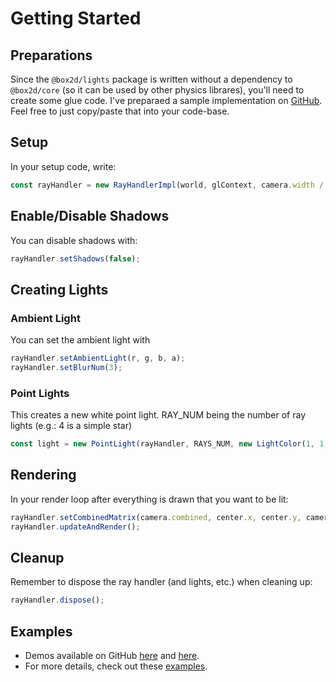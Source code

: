 # Getting Started

## Preparations

Since the `@box2d/lights` package is written without a dependency to `@box2d/core` (so it can be used by other physics librares), you'll need to create some glue code. I've preparaed a sample implementation on [GitHub](https://github.com/Lusito/box2d.ts/blob/master/apps/testbed/src/utils/lights/RayHandlerImpl.ts). Feel free to just copy/paste that into your code-base.

## Setup

In your setup code, write:

```ts
const rayHandler = new RayHandlerImpl(world, glContext, camera.width / 4, camera.height / 4, viewport.x, viewport.y);
```

## Enable/Disable Shadows

You can disable shadows with:

```ts
rayHandler.setShadows(false);
```

## Creating Lights

### Ambient Light

You can set the ambient light with

```ts
rayHandler.setAmbientLight(r, g, b, a);
rayHandler.setBlurNum(3);
```

### Point Lights

This creates a new white point light. RAY_NUM being the number of ray lights (e.g.: 4 is a simple star)

```ts
const light = new PointLight(rayHandler, RAYS_NUM, new LightColor(1, 1, 1, 1), lightDistance, x, y);
```

## Rendering

In your render loop after everything is drawn that you want to be lit:

```ts
rayHandler.setCombinedMatrix(camera.combined, center.x, center.y, camera.width, camera.height);
rayHandler.updateAndRender();
```

## Cleanup

Remember to dispose the ray handler (and lights, etc.) when cleaning up:

```ts
rayHandler.dispose();
```

## Examples

- Demos available on GitHub [here](https://lusito.github.io/box2d.ts/testbed/#/Lights#Official_Demo) and [here](https://lusito.github.io/box2d.ts/testbed/#/Lights#Draw_World).
- For more details, check out these [examples](https://github.com/Lusito/box2d.ts/tree/master/apps/testbed/src/tests/lights).
